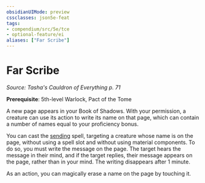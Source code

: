 ```yaml
---
obsidianUIMode: preview
cssclasses: json5e-feat
tags:
- compendium/src/5e/tce
- optional-feature/ei
aliases: ["Far Scribe"]
---
```

# Far Scribe
*Source: Tasha's Cauldron of Everything p. 71*  

**Prerequisite**: 5th-level Warlock, Pact of the Tome

A new page appears in your Book of Shadows. With your permission, a creature can use its action to write its name on that page, which can contain a number of names equal to your proficiency bonus.

You can cast the [sending](../spells/sending.md#) spell, targeting a creature whose name is on the page, without using a spell slot and without using material components. To do so, you must write the message on the page. The target hears the message in their mind, and if the target replies, their message appears on the page, rather than in your mind. The writing disappears after 1 minute.

As an action, you can magically erase a name on the page by touching it.
